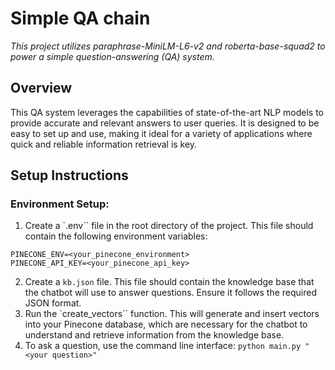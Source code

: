 # Simple QA chain

_This project utilizes paraphrase-MiniLM-L6-v2 and roberta-base-squad2 to power a simple question-answering (QA) system._

## Overview

This QA system leverages the capabilities of state-of-the-art NLP models to provide accurate and relevant answers to user queries. It is designed to be easy to set up and use, making it ideal for a variety of applications where quick and reliable information retrieval is key.

## Setup Instructions

### Environment Setup:

1. Create a `.env`` file in the root directory of the project. This file should contain the following environment variables:

```
PINECONE_ENV=<your_pinecone_environment>
PINECONE_API_KEY=<your_pinecone_api_key>
```

2. Create a `kb.json` file. This file should contain the knowledge base that the chatbot will use to answer questions. Ensure it follows the required JSON format.
3. Run the `create_vectors`` function. This will generate and insert vectors into your Pinecone database, which are necessary for the chatbot to understand and retrieve information from the knowledge base.
4. To ask a question, use the command line interface:
   `python main.py "<your question>"`
